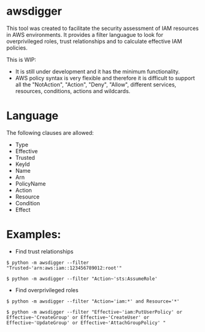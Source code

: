# awsdigger

This tool was created to facilitate the security assessment of IAM resources in AWS environments. It provides a filter languague to look for overprivileged roles, trust relationships and to calculate effective IAM policies.

This is WIP: 
* It is still under development and it has the minimum functionality. 
* AWS policy syntax is very flexible and therefore it is difficult to support all the "NotAction", "Action", "Deny", "Allow",  different services, resources, conditions, actions and wildcards.

# Language

The following clauses are allowed:

* Type
* Effective
* Trusted
* KeyId
* Name
* Arn
* PolicyName
* Action
* Resource
* Condition
* Effect

# Examples:

* Find trust relationships

```
$ python -m awsdigger --filter "Trusted~'arn:aws:iam::123456789012:root'"

$ python -m awsdigger --filter "Action~'sts:AssumeRole' 
```

* Find overprivileged roles

```
$ python -m awsdigger --filter "Action='iam:*' and Resource='*'

$ python -m awsdigger --filter "Effective~'iam:PutUserPolicy' or Effective~'CreateGroup' or Effective~'CreateUser' or Effective~'UpdateGroup' or Effective~'AttachGroupPolicy' "
```
